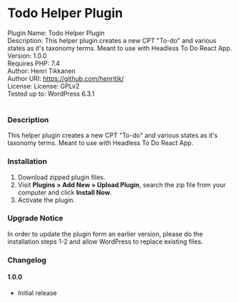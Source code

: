 # Todo Helper Plugin

Plugin Name: Todo Helper Plugin<br>
Description: This helper plugin creates a new CPT "To-do" and various states as it's taxonomy terms. Meant to use with Headless To Do React App.<br>
Version: 1.0.0<br>
Requires PHP: 7.4<br>
Author: Henri Tikkanen<br>
Author URI: https://github.com/henritik/<br>
License: License: GPLv2<br>
Tested up to: WordPress 6.3.1<br>
<br>

### Description

This helper plugin creates a new CPT "To-do" and various states as it's taxonomy terms. Meant to use with Headless To Do React App.

### Installation

1. Download zipped plugin files.
2. Visit **Plugins > Add New > Upload Plugin**, search the zip file from your computer and click **Install Now**.
3. Activate the plugin.

### Upgrade Notice
In order to update the plugin form an earlier version, please do the installation steps 1-2 and allow WordPress to replace existing files.

### Changelog

#### 1.0.0
- Initial release
